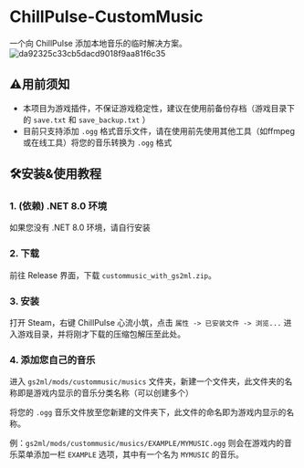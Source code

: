 # ChillPulse-CustomMusic
一个向 ChillPulse 添加本地音乐的临时解决方案。
![da92325c33cb5dacd9018f9aa81f6c35](https://github.com/user-attachments/assets/d6c3bc25-88a6-4daf-8324-6a63c7e72a08)

## ⚠用前须知
-  本项目为游戏插件，不保证游戏稳定性，建议在使用前备份存档（游戏目录下的 `save.txt` 和 `save_backup.txt` ）
-  目前只支持添加 `.ogg` 格式音乐文件，请在使用前先使用其他工具（如ffmpeg或在线工具）将您的音乐转换为 `.ogg` 格式

## 🛠️安装&使用教程
### 1. (依赖) .NET 8.0 环境
如果您没有 .NET 8.0 环境，请自行安装

### 2. 下载
前往 Release 界面，下载 `custommusic_with_gs2ml.zip`。

### 3. 安装
打开 Steam，右键 ChillPulse 心流小筑，点击 `属性 -> 已安装文件 -> 浏览...` 进入游戏目录，并将刚才下载的压缩包解压至此处。

### 4. 添加您自己的音乐
进入 `gs2ml/mods/custommusic/musics` 文件夹，新建一个文件夹，此文件夹的名称即是游戏内显示的音乐分类名称（可以创建多个）

将您的 `.ogg` 音乐文件放至您新建的文件夹下，此文件的命名即为游戏内显示的名称。

例：`gs2ml/mods/custommusic/musics/EXAMPLE/MYMUSIC.ogg`
则会在游戏内的音乐菜单添加一栏 `EXAMPLE` 选项，其中有一个名为 `MYMUSIC` 的音乐。

